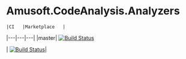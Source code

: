 # Amusoft.CodeAnalysis.Analyzers


    |CI   |Marketplace   |
|---|---|---|
|master|   [![Build Status](https://taori.visualstudio.com/Amusoft.CodeAnalysis.Analyzers/_apis/build/status/taori.Amusoft.CodeAnalysis.Analyzers?branchName=master)](https://taori.visualstudio.com/Amusoft.CodeAnalysis.Analyzers/_build/latest?definitionId=4&branchName=master)

| [![Build Status](https://taori.vsrm.visualstudio.com/_apis/public/Release/badge/8682a196-f5ae-4f86-9d50-b067e3280f9d/1/1)](https://taori.visualstudio.com/Amusoft.CodeAnalysis.Analyzers/_build/latest?definitionId=4&branchName=master)|

